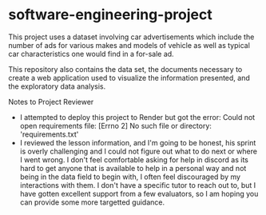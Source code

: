 # software-engineering-project

This project uses a dataset involving car advertisements which include the number of ads for various makes and models of vehicle as well as typical car characteristics one would find in a for-sale ad.

This repository also contains the data set, the documents necessary to create a web application used to visualize the information presented, and the exploratory data analysis.

Notes to Project Reviewer
- I attempted to deploy this project to Render but got the error: Could not open requirements file: [Errno 2] No such file or directory: 'requirements.txt'
- I reviewed the lesson information, and I'm going to be honest, his sprint is overly challenging and I could not figure out what to do next or where I went wrong.  I don't feel comfortable asking for help in discord as its hard to get anyone that is available to help in a personal way and not being in the data field to begin with, I often feel discouraged by my interactions with them.  I don't have a specific tutor to reach out to, but I have gotten excellent support from a few evaluators, so I am hoping you can provide some more targetted guidance.
